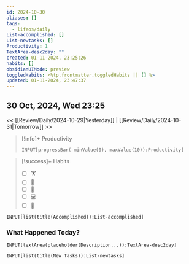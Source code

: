 ```yaml
---
id: 2024-10-30
aliases: []
tags:
  - lifeos/daily
List-accomplished: []
List-newtasks: []
Productivity: 1
TextArea-desc2day: ""
created: 01-11-2024, 23:25:26
habits: []
obsidianUIMode: preview
toggledHabits: <%tp.frontmatter.toggledHabits || [] %>
updated: 01-11-2024, 23:47:37
---
```


## 30 Oct, 2024, Wed 23:25

<< [[Review/Daily/2024-10-29|Yesterday]] | [[Review/Daily/2024-10-31|Tomorrow]] >>


> [!info]+ Productivity
> ```meta-bind
> INPUT[progressBar( minValue(0), maxValue(10)):Productivity]
> ```

> [!success]+ Habits
> - [ ] 🏋️
> - [ ] 🥁
> - [ ] 💆
> - [ ] 💻
> - [ ] 📖


```meta-bind
INPUT[list(title(Accomplished)):List-accomplished]
```


### What Happened Today?
```meta-bind
INPUT[textArea(placeholder(Description...)):TextArea-desc2day]
```


```meta-bind
INPUT[list(title(New Tasks)):List-newtasks]
```


